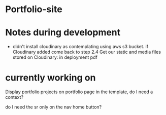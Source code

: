 # Portfolio-site

# Notes during development
* didn't install cloudinary as contemplating using aws s3 bucket. if Cloudinary added come back to step 2.4 Get our static and media files stored on Cloudinary: in deployment pdf

# currently working on

Display portfolio projects on portfolio page in the template, do I need a context? 

do I need the sr only on the nav home button?
